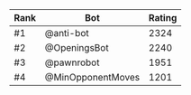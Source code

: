 Rank|Bot|Rating
---|---|---
#1|@anti-bot|2324
#2|@OpeningsBot|2240
#3|@pawnrobot|1951
#4|@MinOpponentMoves|1201
